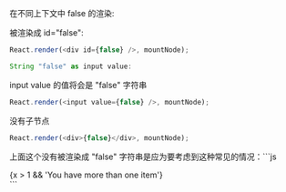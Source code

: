 在不同上下文中 false 的渲染:

被渲染成 id="false":
```js
React.render(<div id={false} />, mountNode);

String "false" as input value:
```  


input value 的值将会是 "false" 字符串

```js
React.render(<input value={false} />, mountNode);
```  


没有子节点

```js
React.render(<div>{false}</div>, mountNode);
```  


上面这个没有被渲染成 "false" 字符串是应为要考虑到这种常见的情况：```js
<div>{x > 1 && 'You have more than one item'}</div>
```  
